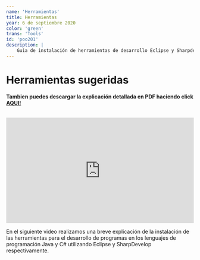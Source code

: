 ```yaml
---
name: 'Herramientas'
title: Herramientas
year: 6 de septiembre 2020
color: 'green'
trans: 'Tools'
id: 'poo201'
description: |
    Guia de instalación de herramientas de desarrollo Eclipse y Sharpdevelop
---
```


# Herramientas sugeridas

**Tambien puedes descargar la explicación detallada en PDF haciendo click** <b><a href="https://drive.google.com/file/d/1plgLnkYwuTFt96U8Uzhe9v5djz9LdPKc/view?usp=sharing" target="_blank">AQUI!</a></b>

<br />
<div style="position: relative;
    padding-bottom: 56.25%;
    height: 0;
    overflow: hidden;">

<iframe width="560" height="315" style="position: absolute;
    top:0;
    left: 0;
    width: 100%;
    height: 100%;" src="https://www.youtube.com/embed/Q6-Zyjj7va8" frameborder="0" allow="accelerometer; autoplay; encrypted-media; gyroscope; picture-in-picture" allowfullscreen></iframe>
</div>

En el siguiente video realizamos una breve explicación de la instalación de las herramientas para el desarrollo de programas en los lenguajes de programación Java y C# utilizando Eclipse y SharpDevelop respectivamente.